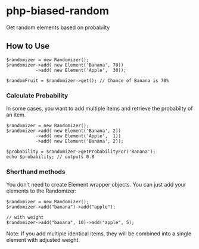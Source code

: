 php-biased-random
=================

Get random elements based on probabilty


## How to Use

    $randomizer = new Randomizer();
    $randomizer->add( new Element('Banana', 70))
               ->add( new Element('Apple',  30));

    $randomFruit = $randomizer->get(); // Chance of Banana is 70%

### Calculate Probability
In some cases, you want to add multiple items and retrieve the probabilty of an item.


    $randomizer = new Randomizer();
    $randomizer->add( new Element('Banana', 2))
               ->add( new Element('Apple',  1))
               ->add( new Element('Banana', 2));

    $probability = $randomizer->getProbabilityFor('Banana');
    echo $probability; // outputs 0.8


### Shorthand methods
You don't need to create Element wrapper objects. You can just add your elements to the Randomizer:

    $randomizer = new Randomizer();
    $randomizer->add("banana")->add("apple");

    // with weight
    $randomizer->add("banana", 10)->add("apple", 5);


Note: If you add multiple identical items, they will be combined into a single element with adjusted weight.


